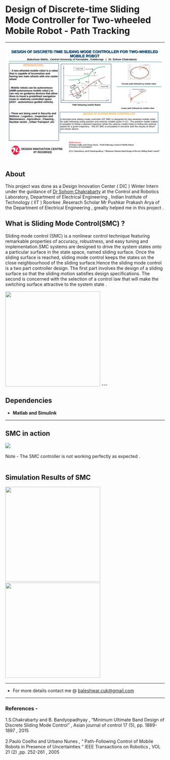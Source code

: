 #  Design of Discrete-time Sliding Mode Controller for Two-wheeled Mobile Robot - Path Tracking
---
![Screenshot](new_poster.jpg)
## About 
This project was done as a Design Innovation Center ( DIC ) Winter Intern under the guidance of [Dr Sohom Chakrabarty](https://www.iitr.ac.in/~EE/Sohom_Chakrabarty) at the Control and Robotics Laboratory, Department of Electrical Engineering , Indian Institute of Technology ( IIT ) Roorkee .Reserach Scholar Mr Pushkar Prakash Arya of the Department of Electrical Engineering , grealty helped me in this project .
## What is Sliding Mode Control(SMC) ?
Sliding mode control (SMC) is a nonlinear control technique featuring remarkable properties of accuracy, robustness, and easy tuning and implementation.SMC systems are designed to drive the system states onto a particular surface in the state space, named sliding surface. Once the sliding surface is reached, sliding mode control keeps the states on the close neighbourhood of the sliding surface.Hence the sliding mode control is a two part controller design. The first part involves the design of a sliding surface so that the sliding motion satisfies design specifications. The second is concerned with the selection of a control law that will make the switching surface attractive to the system state .

<img  width = "300" height = "300" src="smc_image.png?raw=true/300/300/">
---

## Dependencies
- __Matlab and Simulink__
---

## SMC in action
![](smc_demo.gif)

Note - The SMC controller is not working perfectly as expected .<br><br>

## Simulation Results of SMC 
<img width = "300" height = "300" src="line.jpg?raw=true/300/300/"> <img width = "300" height = "300" src="dotted_cirlce_simulation.png?raw=true/300/300/">
<br>

---
- For more details contact me @ [baleshwar.cuk@gmail.com](baleshwar.cuk@gmail.com)
---
### References -
1.S.Chakrabarty and B. Bandyopadhyay , “Minimum Ultimate Band Design of Discrete Sliding Mode Control” , Asian journal of control 17 (5), pp. 1889-1897 , 2015 <br><br>
2.Paulo Coelho and Urbano Nunes , “ Path-Following Control of Mobile Robots in Presence of Uncertainties “ IEEE Transactions on Robotics , VOL 21 (2) ,pp. 252-261 , 2005
